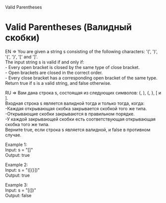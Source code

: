 Valid Parentheses

# Valid Parentheses (Валидный скобки)

EN => You are given a string s consisting of the following characters: '(', ')', '{', '}', '[' and ']'.
</br>The input string s is valid if and only if:
</br>- Every open bracket is closed by the same type of close bracket.
</br>- Open brackets are closed in the correct order.
</br>- Every close bracket has a corresponding open bracket of the same type.
</br>Return true if s is a valid string, and false otherwise.

RU => Вам дана строка s, состоящая из следующих символов: (, ), {, }, [ и ].
</br>Входная строка s является валидной тогда и только тогда, когда:
</br>-Каждая открывающая скобка закрывается скобкой того же типа.
</br>-Открывающие скобки закрываются в правильном порядке.
</br>-У каждой закрывающей скобки есть соответствующая открывающая скобка того же типа.
</br>Верните true, если строка s является валидной, и false в противном случае.

Example 1:
</br>Input: s = "[]"
</br>Output: true

Example 2:
</br>Input: s = "([{}])"
</br>Output: true

Example 3:
</br>Input: s = "[(])"
</br>Output: false
